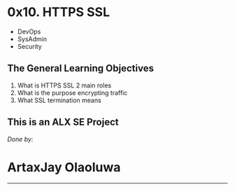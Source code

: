 # 0x10. HTTPS SSL
- DevOps
- SysAdmin
- Security

## The General Learning Objectives
1. What is HTTPS SSL 2 main roles
2. What is the purpose encrypting traffic
3. What SSL termination means

## This is an ALX SE Project

_Done by:_
# ArtaxJay Olaoluwa
--------
